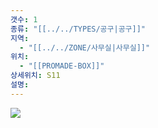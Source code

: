 ```yaml
---
갯수: 1
종류: "[[../../TYPES/공구|공구]]"
지역:
  - "[[../../ZONE/사무실|사무실]]"
위치:
  - "[[PROMADE-BOX]]"
상세위치: S11
설명:
---
```

![](http://192.168.50.22/devices/241123_IMG_0050.jpg)